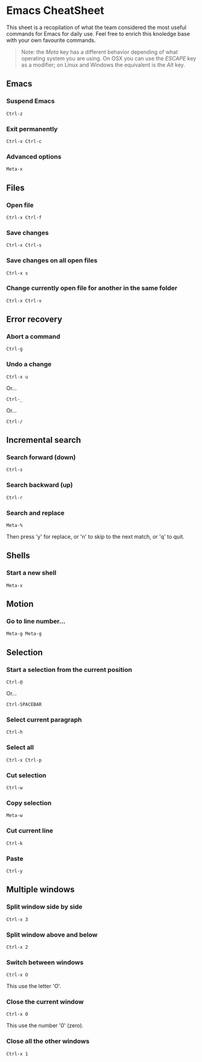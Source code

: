 # Emacs CheatSheet

This sheet is a recopilation of what the team considered the most useful commands for Emacs for daily use. Feel free to enrich this knoledge base with your own favourite commands.

> Note: the *Meta* key has a different behavior depending of what operating system you are using. On OSX you can use the *ESCAPE* key as a modifier; on Linux and Windows the equivalent is the *Alt* key.

## Emacs

### Suspend Emacs

```emacs
Ctrl-z
```

### Exit permanently

```emacs
Ctrl-x Ctrl-c
```

### Advanced options

```emacs
Meta-x
```

## Files

### Open file

```emacs
Ctrl-x Ctrl-f
```

### Save changes

```emacs
Ctrl-x Ctrl-s
```

### Save changes on all open files

```emacs
Ctrl-x s
```

### Change currently open file for another in the same folder

```emacs
Ctrl-x Ctrl-v
```

## Error recovery

### Abort a command

```emacs
Ctrl-g
```

### Undo a change

```emacs
Ctrl-x u
```

Or...

```emacs
Ctrl-_
```

Or...

```emacs
Ctrl-/
```

## Incremental search

### Search forward (down)

```emacs
Ctrl-s
```

### Search backward (up)

```emacs
Ctrl-r
```

### Search and replace

```emacs
Meta-%
```

Then press 'y' for replace, or 'n' to skip to the next match, or 'q' to quit.

## Shells

### Start a new shell

```emacs
Meta-x
```

## Motion

### Go to line number...

```emacs
Meta-g Meta-g
```

## Selection

### Start a selection from the current position

```emacs
Ctrl-@
```

Or...

```emacs
Ctrl-SPACEBAR
```

### Select current paragraph

```emacs
Ctrl-h
```

### Select all

```emacs
Ctrl-x Ctrl-p
```

### Cut selection

```emacs
Ctrl-w
```

### Copy selection

```emacs
Meta-w
```

### Cut current line

```emacs
Ctrl-k
```

### Paste

```emacs
Ctrl-y
```

## Multiple windows

### Split window side by side

```emacs
Ctrl-x 3
```

### Split window above and below

```emacs
Ctrl-x 2
```

### Switch between windows

```emacs
Ctrl-x O
```

This use the letter 'O'.

### Close the current window

```emacs
Ctrl-x 0
```

This use the number '0' (zero).

### Close all the other windows

```emacs
Ctrl-x 1
```
